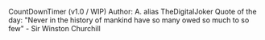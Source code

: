 CountDownTimer (v1.0 / WIP)
Author: A. alias TheDigitalJoker
Quote of the day: "Never in the history of mankind have so many owed so much to so few" - Sir Winston Churchill


